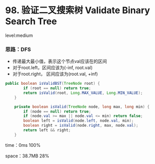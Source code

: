 # 98. 验证二叉搜索树 Validate Binary Search Tree

level:medium



### 思路：DFS

- 传递最大最小值，表示这个节点val应该在的区间
- 对于root.left，区间应该为(-inf, root.val)
- 对于root.right， 区间应该为(root.val, +inf)

```java
public boolean isValidBST(TreeNode root) {
        if (root == null) return true;
        return isValid(root, Long.MAX_VALUE, Long.MIN_VALUE);
    }

    private boolean isValid(TreeNode node, long max, long min) {
        if (node == null) return true;
        if (node.val >= max || node.val <= min) return false;
        boolean left = isValid(node.left, node.val, min);
        boolean right = isValid(node.right, max, node.val);
        return left && right;
    }
```

time：0ms 100%

space：38.7MB 28%